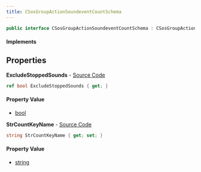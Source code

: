```yaml
---
title: CSosGroupActionSoundeventCountSchema
---
```


```csharp
public interface CSosGroupActionSoundeventCountSchema : CSosGroupActionSchema, ISchemaClass<CSosGroupActionSchema>, ISchemaClass<CSosGroupActionSoundeventCountSchema>, ISchemaField, ISchemaClass, INativeHandle
```

#### Implements

## Properties

**ExcludeStoppedSounds** - [Source Code](https://github.com/swiftly-solution/swiftlys2/blob/main/managed/src/SwiftlyS2.Generated/Schemas/Interfaces/CSosGroupActionSoundeventCountSchema.cs#L16)

```csharp
ref bool ExcludeStoppedSounds { get; }
```

#### Property Value

- [bool](https://learn.microsoft.com/dotnet/api/system.boolean)

**StrCountKeyName** - [Source Code](https://github.com/swiftly-solution/swiftlys2/blob/main/managed/src/SwiftlyS2.Generated/Schemas/Interfaces/CSosGroupActionSoundeventCountSchema.cs#L18)

```csharp
string StrCountKeyName { get; set; }
```

#### Property Value

- [string](https://learn.microsoft.com/dotnet/api/system.string)

